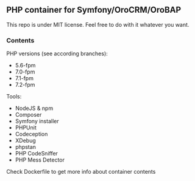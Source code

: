 ## PHP container for Symfony/OroCRM/OroBAP

This repo is under MIT license. Feel free to do with it whatever you want.

### Contents

PHP versions (see according branches):
- 5.6-fpm
- 7.0-fpm
- 7.1-fpm
- 7.2-fpm

Tools:
- NodeJS & npm
- Composer
- Symfony installer
- PHPUnit
- Codeception
- XDebug 
- phpstan
- PHP CodeSniffer
- PHP Mess Detector

Check Dockerfile to get more info about container contents
